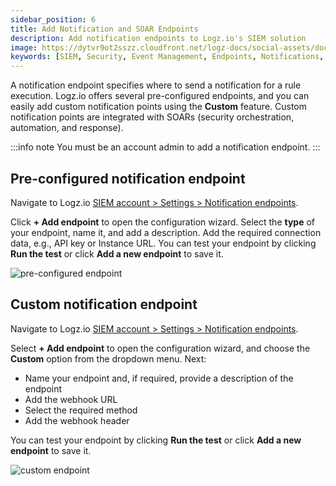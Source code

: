 ```yaml
---
sidebar_position: 6
title: Add Notification and SOAR Endpoints
description: Add notification endpoints to Logz.io's SIEM solution
image: https://dytvr9ot2sszz.cloudfront.net/logz-docs/social-assets/docs-social.jpg
keywords: [SIEM, Security, Event Management, Endpoints, Notifications, SOAR]
---
```


A notification endpoint specifies where to send a notification for a rule execution. Logz.io offers several pre-configured endpoints, and you can easily add custom notification points using the **Custom** feature. Custom notification points are integrated with SOARs (security orchestration, automation, and response).

:::info note
You must be an account admin to add a notification endpoint.
:::


## Pre-configured notification endpoint

Navigate to Logz.io [SIEM account > Settings > Notification endpoints](https://app.logz.io/#/dashboard/alerts/endpoints). 

Click **+ Add endpoint** to open the configuration wizard. Select the **type** of your endpoint, name it, and add a description. Add the required connection data, e.g., API key or Instance URL. You can test your endpoint by clicking **Run the test** or click **Add a new endpoint** to save it. 

![pre-configured endpoint](https://dytvr9ot2sszz.cloudfront.net/logz-docs/siem-quick-start/pre-endpoint-siem.png)

## Custom notification endpoint

Navigate to Logz.io [SIEM account > Settings > Notification endpoints](https://app.logz.io/#/dashboard/alerts/endpoints). 

Select **+ Add endpoint** to open the configuration wizard, and choose the **Custom** option from the dropdown menu. Next:

* Name your endpoint and, if required, provide a description of the endpoint
* Add the webhook URL
* Select the required method
* Add the webhook header

You can test your endpoint by clicking **Run the test** or click **Add a new endpoint** to save it. 

![custom endpoint](https://dytvr9ot2sszz.cloudfront.net/logz-docs/siem-quick-start/custom-siem-endpoint.png)